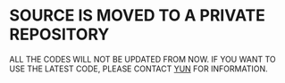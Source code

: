 # SOURCE IS MOVED TO A PRIVATE REPOSITORY #

ALL THE CODES WILL NOT BE UPDATED FROM NOW. IF YOU WANT TO USE THE LATEST CODE, PLEASE CONTACT [YUN](mailto:igouzy@live.com) FOR INFORMATION.
